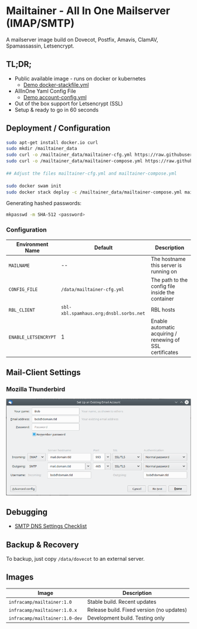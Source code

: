 # Mailtainer - All In One Mailserver (IMAP/SMTP)

A mailserver image build on Dovecot, Postfix, Amavis, ClamAV, Spamassassin, 
Letsencrypt. 

## TL;DR;

- Public available image - runs on docker or kubernetes
    - [Demo docker-stackfile.yml](doc/mailtainer-compose.yml)
- AllInOne Yaml Config File
    - [Demo account-config.yml](doc/mailtainer-cfg.yml)
- Out of the box support for Letsencrypt (SSL)
- Setup & ready to go in 60 seconds

## Deployment / Configuration



```bash
sudo apt-get install docker.io curl
sudo mkdir /mailtainer_data
sudo curl -o /mailtainer_data/mailtainer-cfg.yml https://raw.githubusercontent.com/infracamp/mailtainer/master/doc/mailtainer-cfg.yml
sudo curl -o /mailtainer_data/mailtainer-compose.yml https://raw.githubusercontent.com/infracamp/mailtainer/master/doc/mailtainer-compose.yml

## Adjust the files mailtainer-cfg.yml and mailtainer-compose.yml

sudo docker swam init
sudo docker stack deploy -c /mailtainer_data/mailtainer-compose.yml mailtainer  
```

Generating hashed passwords:

```bash
mkpasswd -m SHA-512 <password>
```

### Configuration

| Environment Name | Default | Description |
|------------------|-------------|---------|
| `MAILNAME`       | --          | The hostname this server is running on                           |
| `CONFIG_FILE`    | `/data/mailtainer-cfg.yml` | The path to the config file inside the container  |
| `RBL_CLIENT`     | `sbl-xbl.spamhaus.org;dnsbl.sorbs.net` | RBL hosts |
| `ENABLE_LETSENCRYPT` | 1   | Enable automatic acquiring / renewing of SSL certificates |

## Mail-Client Settings

### Mozilla Thunderbird

![Settings](doc/settings-thunderbird.png)



## Debugging

- [SMTP DNS Settings Checklist](doc/checklist-mail-config.md)


## Backup & Recovery

To backup, just copy `/data/dovecot` to an external server.


## Images

| Image                            | Description                                |
|----------------------------------|--------------------------------------------|
| `infracamp/mailtainer:1.0`       | Stable build. Recent updates               |
| `infracamp/mailtainer:1.0.x`     | Release build. Fixed version (no updates)  |
| `infracamp/mailtainer:1.0-dev`   | Development build. Testing only            |


